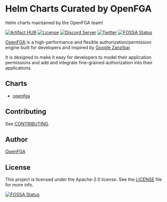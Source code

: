 # Helm Charts Curated by OpenFGA

Helm charts maintained by the OpenFGA team!

[![Artifact HUB](https://img.shields.io/endpoint?url=https://artifacthub.io/badge/repository/openfga)](https://artifacthub.io/packages/helm/openfga/openfga)
[![License](https://img.shields.io/badge/License-Apache_2.0-blue.svg)](./LICENSE)
[![Discord Server](https://img.shields.io/discord/759188666072825867?color=7289da&logo=discord "Discord Server")](https://discord.gg/8naAwJfWN6)
[![Twitter](https://img.shields.io/twitter/follow/openfga?color=%23179CF0&logo=twitter&style=flat-square "@openfga on Twitter")](https://twitter.com/openfga)
[![FOSSA Status](https://app.fossa.com/api/projects/git%2Bgithub.com%2Fopenfga%2Fhelm-charts.svg?type=shield)](https://app.fossa.com/projects/git%2Bgithub.com%2Fopenfga%2Fhelm-charts?ref=badge_shield)

[OpenFGA](https://github.com/openfga/openfga) is a high-performance and flexible authorization/permission engine built for developers and inspired by [Google Zanzibar](https://research.google/pubs/pub48190/).

It is designed to make it easy for developers to model their application permissions and add and integrate fine-grained authorization into their applications.

## Charts

* [openfga](https://github.com/openfga/helm-charts/blob/main/charts/openfga)

## Contributing

See [CONTRIBUTING](https://github.com/openfga/.github/blob/main/CONTRIBUTING.md).

## Author

[OpenFGA](https://github.com/openfga)

## License

This project is licensed under the Apache-2.0 license. See the [LICENSE](https://github.com/openfga/helm-charts/blob/main/LICENSE) file for more info.

[![FOSSA Status](https://app.fossa.com/api/projects/git%2Bgithub.com%2Fopenfga%2Fhelm-charts.svg?type=large)](https://app.fossa.com/projects/git%2Bgithub.com%2Fopenfga%2Fhelm-charts?ref=badge_large)